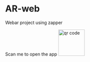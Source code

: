 # AR-web
Webar project using zapper

Scan me to open the app
<img width="84" alt="qr code" src="https://github.com/razi24/AR-web/assets/96378236/be2e6e2f-15a7-49c5-a10e-404cf7f52c68">

